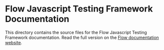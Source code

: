 # Flow Javascript Testing Framework Documentation

This directory contains the source files for the Flow Javascript Testing Framework documentation.
Read the full version on the [Flow documentation website](./index.md).
